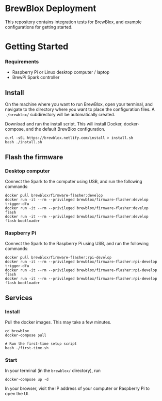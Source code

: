 # BrewBlox Deployment

This repository contains integration tests for BrewBlox, and example configurations for getting started.

# Getting Started

### Requirements

- Raspberry Pi or Linux desktop computer / laptop
- BrewPi Spark controller

## Install

On the machine where you want to run BrewBlox, open your terminal, and navigate to the directory where you want to place the configuration files. A `./brewblox/` subdirectory will be automatically created.

Download and run the install script. This will install Docker, docker-compose, and the default BrewBlox configuration.

```
curl -sSL https://brewblox.netlify.com/install > install.sh
bash ./install.sh
```

## Flash the firmware

### Desktop computer

Connect the Spark to the computer using USB, and run the following commands:

```
docker pull brewblox/firmware-flasher:develop
docker run -it --rm --privileged brewblox/firmware-flasher:develop trigger-dfu
docker run -it --rm --privileged brewblox/firmware-flasher:develop flash
docker run -it --rm --privileged brewblox/firmware-flasher:develop flash-bootloader
```

### Raspberry Pi

Connect the Spark to the Raspberry Pi using USB, and run the following commands:

```
docker pull brewblox/firmware-flasher:rpi-develop
docker run -it --rm --privileged brewblox/firmware-flasher:rpi-develop trigger-dfu
docker run -it --rm --privileged brewblox/firmware-flasher:rpi-develop flash
docker run -it --rm --privileged brewblox/firmware-flasher:rpi-develop flash-bootloader
```

## Services

### Install

Pull the docker images. This may take a few minutes.

```
cd brewblox
docker-compose pull

# Run the first-time setup script
bash ./first-time.sh
```

### Start

In your terminal (in the `brewblox/` directory), run

```
docker-compose up -d
```

In your browser, visit the IP address of your computer or Raspberry Pi to open the UI.
